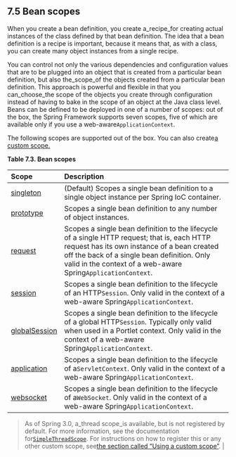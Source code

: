 ## 7.5 Bean scopes

When you create a bean definition, you create a_recipe_for creating actual instances of the class defined by that bean definition. The idea that a bean definition is a recipe is important, because it means that, as with a class, you can create many object instances from a single recipe.

You can control not only the various dependencies and configuration values that are to be plugged into an object that is created from a particular bean definition, but also the_scope_of the objects created from a particular bean definition. This approach is powerful and flexible in that you can_choose_the scope of the objects you create through configuration instead of having to bake in the scope of an object at the Java class level. Beans can be defined to be deployed in one of a number of scopes: out of the box, the Spring Framework supports seven scopes, five of which are available only if you use a web-aware`ApplicationContext`.

The following scopes are supported out of the box. You can also create[a custom scope.](https://docs.spring.io/spring/docs/current/spring-framework-reference/htmlsingle/#beans-factory-scopes-custom)



**Table 7.3. Bean scopes**

| Scope | Description |
| :--- | :--- |
| [singleton](https://docs.spring.io/spring/docs/current/spring-framework-reference/htmlsingle/#beans-factory-scopes-singleton) | \(Default\) Scopes a single bean definition to a single object instance per Spring IoC container. |
| [prototype](https://docs.spring.io/spring/docs/current/spring-framework-reference/htmlsingle/#beans-factory-scopes-prototype) | Scopes a single bean definition to any number of object instances. |
| [request](https://docs.spring.io/spring/docs/current/spring-framework-reference/htmlsingle/#beans-factory-scopes-request) | Scopes a single bean definition to the lifecycle of a single HTTP request; that is, each HTTP request has its own instance of a bean created off the back of a single bean definition. Only valid in the context of a web-aware Spring`ApplicationContext`. |
| [session](https://docs.spring.io/spring/docs/current/spring-framework-reference/htmlsingle/#beans-factory-scopes-session) | Scopes a single bean definition to the lifecycle of an HTTP`Session`. Only valid in the context of a web-aware Spring`ApplicationContext`. |
| [globalSession](https://docs.spring.io/spring/docs/current/spring-framework-reference/htmlsingle/#beans-factory-scopes-global-session) | Scopes a single bean definition to the lifecycle of a global HTTP`Session`. Typically only valid when used in a Portlet context. Only valid in the context of a web-aware Spring`ApplicationContext`. |
| [application](https://docs.spring.io/spring/docs/current/spring-framework-reference/htmlsingle/#beans-factory-scopes-application) | Scopes a single bean definition to the lifecycle of a`ServletContext`. Only valid in the context of a web-aware Spring`ApplicationContext`. |
| [websocket](https://docs.spring.io/spring/docs/current/spring-framework-reference/htmlsingle/#websocket-stomp-websocket-scope) | Scopes a single bean definition to the lifecycle of a`WebSocket`. Only valid in the context of a web-aware Spring`ApplicationContext`. |


> As of Spring 3.0, a_thread scope_is available, but is not registered by default. For more information, see the documentation for[`SimpleThreadScope`](http://docs.spring.io/spring-framework/docs/4.3.11.RELEASE/javadoc-api/org/springframework/context/support/SimpleThreadScope.html). For instructions on how to register this or any other custom scope, see[the section called “Using a custom scope”](https://docs.spring.io/spring/docs/current/spring-framework-reference/htmlsingle/#beans-factory-scopes-custom-using). |



